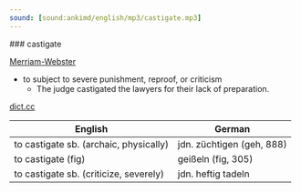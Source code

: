 ```yaml
---
sound: [sound:ankimd/english/mp3/castigate.mp3]
---
```


\### castigate

[Merriam-Webster](https://www.merriam-webster.com/dictionary/castigate)

- to subject to severe punishment, reproof, or criticism
    - The judge castigated the lawyers for their lack of preparation.

[dict.cc](https://www.dict.cc/castigate)

| English        | German       |
| -------------- | ------------ |
| to castigate sb. (archaic, physically) | jdn. züchtigen (geh, 888) |
| to castigate (fig) | geißeln (fig, 305) |
| to castigate sb. (criticize, severely) | jdn. heftig tadeln |
